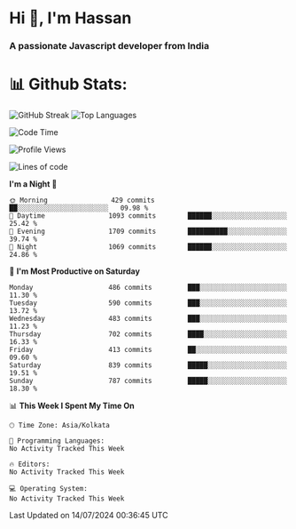 # Hi 👋, I'm Hassan
### A passionate Javascript developer from India


# 📊 Github Stats:
![GitHub Streak](https://github-readme-streak-stats.herokuapp.com/?user=codeblooded47&theme=dracula&hide_border=false)
![Top Languages](https://github-readme-stats.vercel.app/api/top-langs/?username=codeblooded47&layout=compact&theme=dracula)



<!--START_SECTION:waka-->
![Code Time](http://img.shields.io/badge/Code%20Time-820%20hrs%2030%20mins-blue)

![Profile Views](http://img.shields.io/badge/Profile%20Views-1-blue)

![Lines of code](https://img.shields.io/badge/From%20Hello%20World%20I%27ve%20Written-23.5%20million%20lines%20of%20code-blue)

**I'm a Night 🦉** 

```text
🌞 Morning                429 commits         ██░░░░░░░░░░░░░░░░░░░░░░░   09.98 % 
🌆 Daytime                1093 commits        ██████░░░░░░░░░░░░░░░░░░░   25.42 % 
🌃 Evening                1709 commits        ██████████░░░░░░░░░░░░░░░   39.74 % 
🌙 Night                  1069 commits        ██████░░░░░░░░░░░░░░░░░░░   24.86 % 
```
📅 **I'm Most Productive on Saturday** 

```text
Monday                   486 commits         ███░░░░░░░░░░░░░░░░░░░░░░   11.30 % 
Tuesday                  590 commits         ███░░░░░░░░░░░░░░░░░░░░░░   13.72 % 
Wednesday                483 commits         ███░░░░░░░░░░░░░░░░░░░░░░   11.23 % 
Thursday                 702 commits         ████░░░░░░░░░░░░░░░░░░░░░   16.33 % 
Friday                   413 commits         ██░░░░░░░░░░░░░░░░░░░░░░░   09.60 % 
Saturday                 839 commits         █████░░░░░░░░░░░░░░░░░░░░   19.51 % 
Sunday                   787 commits         █████░░░░░░░░░░░░░░░░░░░░   18.30 % 
```


📊 **This Week I Spent My Time On** 

```text
🕑︎ Time Zone: Asia/Kolkata

💬 Programming Languages: 
No Activity Tracked This Week

🔥 Editors: 
No Activity Tracked This Week

💻 Operating System: 
No Activity Tracked This Week
```


 Last Updated on 14/07/2024 00:36:45 UTC
<!--END_SECTION:waka-->

